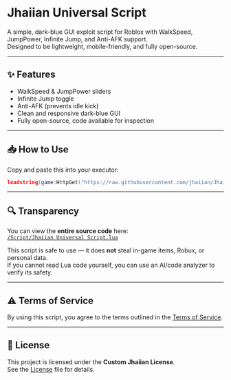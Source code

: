 # Jhaiian Universal Script

A simple, dark-blue GUI exploit script for Roblox with WalkSpeed, JumpPower, Infinite Jump, and Anti-AFK support.  
Designed to be lightweight, mobile-friendly, and fully open-source.

---

## ✨ Features
- WalkSpeed & JumpPower sliders  
- Infinite Jump toggle  
- Anti-AFK (prevents idle kick)  
- Clean and responsive dark-blue GUI  
- Fully open-source, code available for inspection

---

## 📥 How to Use
Copy and paste this into your executor:

```lua
loadstring(game:HttpGet("https://raw.githubusercontent.com/jhaiian/Jhaiian-Universal-Script/refs/heads/main/Script/Jhaiian%20Universal%20Script.lua"))()
```

---

## 🔍 Transparency
You can view the **entire source code** here:  
[`/Script/Jhaiian Universal Script.lua`](https://github.com/jhaiian/Jhaiian-Universal-Script/blob/main/Script/Jhaiian%20Universal%20Script.lua)

This script is safe to use — it does **not** steal in-game items, Robux, or personal data.  
If you cannot read Lua code yourself, you can use an AI/code analyzer to verify its safety.

---

## ⚠️ Terms of Service
By using this script, you agree to the terms outlined in the [Terms of Service](./Terms%20Of%20Service.md).  

---

## 📜 License
This project is licensed under the **Custom Jhaiian License**.  
See the [License](./License.md) file for details.
